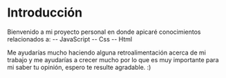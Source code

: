 <h1>Introducción</h1>
Bienvenido a mi proyecto personal en donde apicaré conocimientos relacionados a:
-- JavaScript
-- Css
-- Html

Me ayudarías mucho haciendo alguna retroalimentación acerca de mi trabajo y me ayudarías a crecer mucho por lo que es muy importante para mi saber tu opinión, espero te resulte agradable. :)
